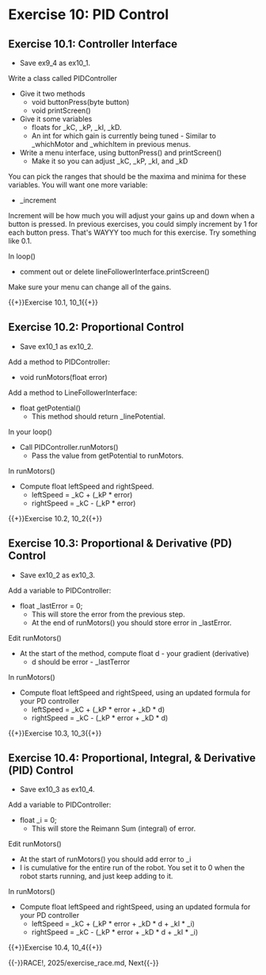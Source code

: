 # Exercise 10: PID Control

## Exercise 10.1: Controller Interface

- Save ex9_4 as ex10_1.

Write a class called PIDController
- Give it two methods
  - void buttonPress(byte button)
  - void printScreen()
- Give it some variables
  - floats for _kC, _kP, _kI, _kD.
  - An int for which gain is currently being tuned - Similar to _whichMotor and _whichItem in previous menus.
- Write a menu interface, using buttonPress() and printScreen()
  - Make it so you can adjust _kC, _kP, _kI, and _kD

You can pick the ranges that should be the maxima and minima for these variables.
You will want one more variable:
- _increment

Increment will be how much you will adjust your gains up and down when a button is pressed. In previous exercises, you could simply increment by 1 for each button press. That's WAYYY too much for this exercise. Try something like 0.1.

In loop()
- comment out or delete lineFollowerInterface.printScreen()

Make sure your menu can change all of the gains.

{{+}}Exercise 10.1, 10_1{{+}}

## Exercise 10.2: Proportional Control

- Save ex10_1 as ex10_2.

Add a method to PIDController:
- void runMotors(float error)

Add a method to LineFollowerInterface:
- float getPotential()
  - This method should return _linePotential.

In your loop()
- Call PIDController.runMotors()
  - Pass the value from getPotential to runMotors.

In runMotors()
- Compute float leftSpeed and rightSpeed.
  - leftSpeed = _kC + (_kP * error)
  - rightSpeed = _kC - (_kP * error)

{{+}}Exercise 10.2, 10_2{{+}}

## Exercise 10.3: Proportional & Derivative (PD) Control

- Save ex10_2 as ex10_3.

Add a variable to PIDController:
- float _lastError = 0;
  - This will store the error from the previous step.
  - At the end of runMotors() you should store error in _lastError.

Edit runMotors()
- At the start of the method, compute float d - your gradient (derivative)
  - d should be error - _lastTerror

In runMotors()
- Compute float leftSpeed and rightSpeed, using an updated formula for your PD controller
  - leftSpeed = _kC + (_kP * error + _kD * d)
  - rightSpeed = _kC - (_kP * error + _kD * d)

{{+}}Exercise 10.3, 10_3{{+}}

## Exercise 10.4: Proportional, Integral, & Derivative (PID) Control

- Save ex10_3 as ex10_4.

Add a variable to PIDController:
- float _i = 0;
  - This will store the Reimann Sum (integral) of error.

Edit runMotors()
- At the start of runMotors() you should add error to _i
- I is cumulative for the entire run of the robot. You set it to 0 when the robot starts running, and just keep adding to it.

In runMotors()
- Compute float leftSpeed and rightSpeed, using an updated formula for your PD controller
  - leftSpeed = _kC + (_kP * error + _kD * d + _kI * _i)
  - rightSpeed = _kC - (_kP * error + _kD * d + _kI * _i)

{{+}}Exercise 10.4, 10_4{{+}}

{{-}}RACE!, 2025/exercise_race.md, Next{{-}}